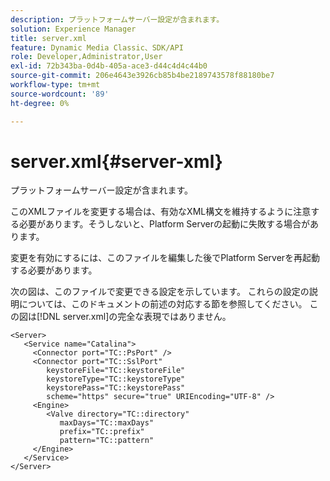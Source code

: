 ```yaml
---
description: プラットフォームサーバー設定が含まれます。
solution: Experience Manager
title: server.xml
feature: Dynamic Media Classic、SDK/API
role: Developer,Administrator,User
exl-id: 72b343ba-0d4b-405a-ace3-d44c4d4c44b0
source-git-commit: 206e4643e3926cb85b4be2189743578f88180be7
workflow-type: tm+mt
source-wordcount: '89'
ht-degree: 0%

---
```


# server.xml{#server-xml}

プラットフォームサーバー設定が含まれます。

このXMLファイルを変更する場合は、有効なXML構文を維持するように注意する必要があります。そうしないと、Platform Serverの起動に失敗する場合があります。

変更を有効にするには、このファイルを編集した後でPlatform Serverを再起動する必要があります。

次の図は、このファイルで変更できる設定を示しています。 これらの設定の説明については、このドキュメントの前述の対応する節を参照してください。 この図は[!DNL server.xml]の完全な表現ではありません。

```
<Server>
   <Service name="Catalina">
     <Connector port="TC::PsPort" />
     <Connector port="TC::SslPort"
        keystoreFile="TC::keystoreFile"
        keystoreType="TC::keystoreType"
        keystorePass="TC::keystorePass" 
        scheme="https" secure="true" URIEncoding="UTF-8" />
     <Engine>
        <Valve directory="TC::directory" 
           maxDays="TC::maxDays" 
           prefix="TC::prefix" 
           pattern="TC::pattern" 
     </Engine>  
   </Service>
</Server>
```
